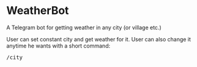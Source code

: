 # WeatherBot

A Telegram bot for getting weather in any city (or village etc.)

User can set constant city and get weather for it. User can also change it anytime he wants with a short command: <pre>/city</pre>
